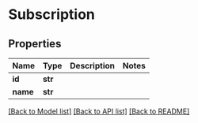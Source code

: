 # Subscription


## Properties

Name | Type | Description | Notes
------------ | ------------- | ------------- | -------------
**id** | **str** |  | 
**name** | **str** |  | 

[[Back to Model list]](../README.md#models) [[Back to API list]](../README.md#api-endpoints) [[Back to README]](../README.md)


